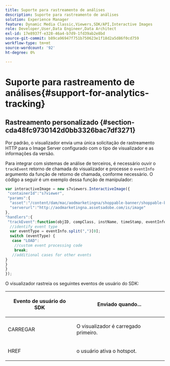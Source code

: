 ```yaml
---
title: Suporte para rastreamento de análises
description: Suporte para rastreamento de análises
solution: Experience Manager
feature: Dynamic Media Classic,Viewers,SDK/API,Interactive Images
role: Developer,User,Data Engineer,Data Architect
exl-id: 17e8937f-e328-46a4-b7d9-1fd39ab2e8bd
source-git-commit: b89ca96947f751b750623e1f18d2a5d86f0cd759
workflow-type: tm+mt
source-wordcount: '92'
ht-degree: 0%

---
```


# Suporte para rastreamento de análises{#support-for-analytics-tracking}

## Rastreamento personalizado {#section-cda48fc9730142d0bb3326bac7df3271}

Por padrão, o visualizador envia uma única solicitação de rastreamento HTTP para o Image Server configurado com o tipo de visualizador e as informações da versão.

Para integrar com sistemas de análise de terceiros, é necessário ouvir o `trackEvent` retorno de chamada do visualizador e processe o `eventInfo` argumento da função de retorno de chamada, conforme necessário. O código a seguir é um exemplo dessa função de manipulador:

```javascript {.line-numbers}
var interactiveImage = new s7viewers.InteractiveImage({ 
 "containerId":"s7viewer", 
 "params":{ 
  "asset":"/content/dam/mac/aodmarketingna/shoppable-banner/shoppable-banner.jpg", 
  "serverurl":"http://aodmarketingna.assetsadobe.com/is/image" 
}, 
"handlers":{ 
 "trackEvent":function(objID, compClass, instName, timeStamp, eventInfo) { 
  //identify event type 
  var eventType = eventInfo.split(",")[0]; 
  switch (eventType) { 
   case "LOAD": 
    //custom event processing code 
    break; 
   //additional cases for other events 
} 
} 
} 
});
```

O visualizador rastreia os seguintes eventos de usuário do SDK:

<table id="table_5D090E6614974D968E1A93B5727D859C"> 
 <thead> 
  <tr> 
   <th colname="col1" class="entry"> <p>Evento de usuário do SDK </p> </th> 
   <th colname="col2" class="entry"> <p>Enviado quando... </p> </th> 
  </tr> 
 </thead>
 <tbody> 
  <tr> 
   <td colname="col1"> <p> <span class="codeph"> CARREGAR </span> </p> </td> 
   <td colname="col2"> <p>O visualizador é carregado primeiro. </p> </td> 
  </tr> 
  <tr> 
   <td colname="col1"> <p> <span class="codeph"> HREF </span> </p> </td> 
   <td colname="col2"> <p>o usuário ativa o hotspot. </p> </td> 
  </tr> 
 </tbody> 
</table>
